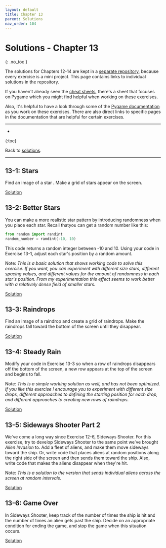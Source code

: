 ```yaml
---
layout: default
title: Chapter 13
parent: Solutions
nav_order: 104
---
```


# Solutions - Chapter 13
{: .no_toc }

The solutions for Chapters 12-14 are kept in a [separate repository](https://github.com/ehmatthes/pcc_2e_ai_solutions), because every exercise is a mini project. This page contains links to individual solutions in the repository.

If you haven't already seen the [cheat sheets](../../cheat_sheets/cheat_sheets/), there's a sheet that focuses on Pygame which you might find helpful when working on these exercises.

Also, it's helpful to have a look through some of the [Pygame documentation](https://www.pygame.org/docs/) as you work on these exercises. There are also direct links to specific pages in the documentation that are helpful for certain exercises.

---

* 
{:toc}

Back to [solutions](../solutions).

---

## 13-1: Stars

Find an image of a star . Make a grid of stars appear on the screen.

[Solution](https://github.com/ehmatthes/pcc_2e_ai_solutions/tree/main/ch_13/solution_13_1)

## 13-2: Better Stars

You can make a more realistic star pattern by introducing randomness when you place each star. Recall thatyou can get a random number like this:

```python
from random import randint
random_number = randint(-10, 10)
```

This code returns a random integer between -10 and 10. Using your code in Exercise 13-1, adjust each star's position by a random amount.

Note: *This is a basic solution that shows working code to solve this exercise. If you want, you can experiment with different size stars, different spacing values, and different values for the amount of randomness in each star's position. From my experimentation this effect seems to work better with a relatively dense field of smaller stars.*

[Solution](https://github.com/ehmatthes/pcc_2e_ai_solutions/tree/main/ch_13/solution_13_2)

## 13-3: Raindrops

Find an image of a raindrop and create a grid of raindrops. Make the raindrops fall toward the bottom of the screen until they disappear.

[Solution](https://github.com/ehmatthes/pcc_2e_ai_solutions/tree/main/ch_13/solution_13_3)

## 13-4: Steady Rain

Modify your code in Exercise 13-3 so when a row of raindrops disappears off the bottom of the screen, a new row appears at the top of the screen and begins to fall.

Note: *This is a simple working solution as well, and has not been optimized. If you like this exercise I encourage you to experiment with different size drops, different approaches to defining the starting position for each drop, and different approaches to creating new rows of raindrops.*

[Solution](https://github.com/ehmatthes/pcc_2e_ai_solutions/tree/main/ch_13/solution_13_4)

## 13-5: Sideways Shooter Part 2

We've come a long way since Exercise 12-6, Sideways Shooter. For this exercise, try to develop Sideways Shooter to the same point we've brought *Alien Invasion* to. Add a fleet of aliens, and make them move sideways toward the ship. Or, write code that places aliens at random positions along the right side of the screen and then sends them toward the ship. Also, write code that makes the aliens disappear when they're hit.

Note: *This is a solution to the version that sends individual aliens across the screen at random intervals.*

[Solution](https://github.com/ehmatthes/pcc_2e_ai_solutions/tree/main/ch_13/solution_13_5)

## 13-6: Game Over

In Sideways Shooter, keep track of the number of times the ship is hit and the number of times an alien gets past the ship. Decide on an appropriate condition for ending the game, and stop the game when this situation occurs.

[Solution](https://github.com/ehmatthes/pcc_2e_ai_solutions/tree/main/ch_13/solution_13_6)